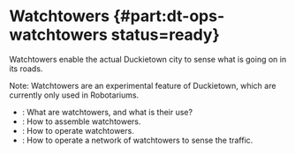 # Watchtowers {#part:dt-ops-watchtowers status=ready}

Watchtowers enable the actual Duckietown city to sense what is going on in its roads.

Note: Watchtowers are an experimental feature of Duckietown, which are currently only used in Robotariums.

* [](#auto-localization-overview): What are watchtowers, and what is their use?
* [](#auto-localization-hardware): How to assemble watchtowers.
* [](#auto-localization-software): How to operate watchtowers.
* [](#auto-localization-operation-procedure): How to operate a network of watchtowers to sense the traffic.
